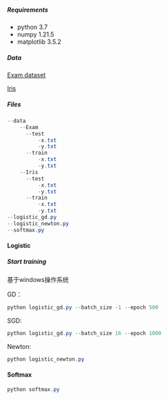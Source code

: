 ##### Requirements

* python 3.7
* numpy 1.21.5
* matplotlib 3.5.2

##### Data

[Exam dataset](http://www.nustm.cn/member/rxia/ml/data/Exam.zip)

[Iris](http://www.nustm.cn/member/rxia/ml/data/Iris.zip)

##### Files

```java
--data
    --Exam
      --test
    	  -x.txt
    	  -y.txt
      --train
          -x.txt
    	  -y.txt
    --Iris
      --test
    	  -x.txt
    	  -y.txt
      --train
          -x.txt
    	  -y.txt
--logistic_gd.py
--logistic_newton.py
--softmax.py
```

#### Logistic

##### Start training

基于windows操作系统

GD：

```powershell
python logistic_gd.py --batch_size -1 --epoch 500
```

SGD:

```powershell
python logistic_gd.py --batch_size 16 --epoch 1000
```
Newton:
```powershell
python logistic_newton.py
```

#### Softmax

```powershell
python softmax.py
```

